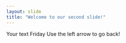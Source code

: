 ```yaml
---
layout: slide
title: "Welcome to our second slide!"
---
```

Your text
Friday
Use the left arrow to go back!
